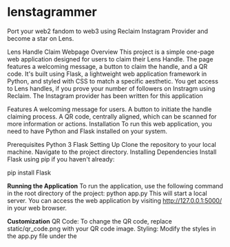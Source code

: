 # lenstagrammer
Port your web2 fandom to web3 using Reclaim Instagram Provider and become a star on Lens.

Lens Handle Claim Webpage
Overview
This project is a simple one-page web application designed for users to claim their Lens Handle. The page features a welcoming message, a button to claim the handle, and a QR code. It's built using Flask, a lightweight web application framework in Python, and styled with CSS to match a specific aesthetic. You get access to Lens handles, if you prove your number of followers on Instragm using Reclaim. The Instagram provider has been written for this application

Features
A welcoming message for users.
A button to initiate the handle claiming process.
A QR code, centrally aligned, which can be scanned for more information or actions.
Installation
To run this web application, you need to have Python and Flask installed on your system.

Prerequisites
Python 3
Flask
Setting Up
Clone the repository to your local machine.
Navigate to the project directory.
Installing Dependencies
Install Flask using pip if you haven't already:

pip install Flask

**Running the Application**
To run the application, use the following command in the root directory of the project: python app.py
This will start a local server. You can access the web application by visiting http://127.0.0.1:5000/ in your web browser.

**Customization**
QR Code: To change the QR code, replace static/qr_code.png with your QR code image.
Styling: Modify the styles in the app.py file under the <style> tag to change the look and feel of the page.
Contributing
Feel free to fork this repository and submit pull requests for any improvements or fixes.
